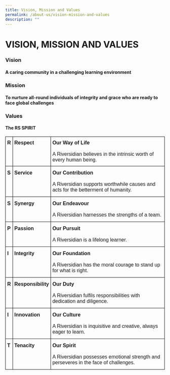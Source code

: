```yaml
---
title: Vision, Mission and Values
permalink: /about-us/vision-mission-and-values
description: ""
---
```

# VISION, MISSION AND VALUES

### Vision 

#### A caring community in a challenging learning environment

### Mission  

#### To nurture all-round individuals of integrity and grace who are ready to face global challenges

### Values

#### The RS SPIRIT

<style type="text/css">
.tg  {border-collapse:collapse;border-spacing:0;}
.tg td{border-color:black;border-style:solid;border-width:1px;font-family:Arial, sans-serif;font-size:16px;
  overflow:hidden;padding:12px 5px;word-break:normal;}
.tg th{border-color:black;border-style:solid;border-width:1px;font-family:Arial, sans-serif;font-size:16px;
  font-weight:normal;overflow:hidden;padding:10px 5px;word-break:normal;}
.tg .tg-1wig{font-weight:bold;text-align:left;vertical-align:top}
.tg .tg-0lax{text-align:left;vertical-align:top}
</style>
<table class="tg">
<thead>
  <tr>
    <th class="tg-0lax"><span style="font-weight:bold">R</span></th>
    <th class="tg-0lax"><span style="font-weight:bold">Respect</span></th>
    <th class="tg-0lax"><span style="font-weight:bold">Our Way of Life</span><br><br>A Riversidian believes in the intrinsic worth of every human being. </th>
  </tr>
</thead>
<tbody>
  <tr>
    <td class="tg-0lax"><span style="font-weight:bold">S</span></td>
    <td class="tg-0lax"><span style="font-weight:bold">Service</span></td>
    <td class="tg-0lax"><span style="font-weight:bold">Our Contribution</span><br><br>A Riversidian supports worthwhile causes and acts for the betterment of humanity. </td>
  </tr>
  <tr>
    <td class="tg-0lax"><span style="font-weight:bold">S</span></td>
    <td class="tg-0lax"><span style="font-weight:bold">Synergy</span></td>
    <td class="tg-0lax"><span style="font-weight:bold">Our Endeavour</span><br><br>A Riversidian harnesses the strengths of a team.</td>
  </tr>
  <tr>
    <td class="tg-1wig">P</td>
    <td class="tg-0lax"><span style="font-weight:bold">Passion</span></td>
    <td class="tg-0lax"><span style="font-weight:bold">Our Pursuit</span><br><br>A Riversidian is a lifelong learner.</td>
  </tr>
  <tr>
    <td class="tg-1wig">I</td>
    <td class="tg-0lax"><span style="font-weight:bold">Integrity</span></td>
    <td class="tg-0lax"><span style="font-weight:bold">Our Foundation</span><br><br>A Riversidian has the moral courage to stand up for what is right.</td>
  </tr>
  <tr>
    <td class="tg-1wig">R</td>
    <td class="tg-0lax"><span style="font-weight:bold">Responsibility</span></td>
    <td class="tg-0lax"><span style="font-weight:bold">Our Duty</span><br><br>A Riversidian fulfils responsibilities with dedication and diligence.</td>
  </tr>
  <tr>
    <td class="tg-1wig">I</td>
    <td class="tg-0lax"><span style="font-weight:bold">Innovation</span></td>
    <td class="tg-0lax"><span style="font-weight:bold">Our Culture</span><br><br>A Riversidian is inquisitive and creative, always eager to learn.</td>
  </tr>
  <tr>
    <td class="tg-1wig">T</td>
    <td class="tg-0lax"><span style="font-weight:bold">Tenacity</span></td>
    <td class="tg-0lax"><span style="font-weight:bold">Our Spirit</span><br><br>A Riversidian possesses emotional strength and perseveres in the face of challenges.</td>
  </tr>
</tbody>
</table>
